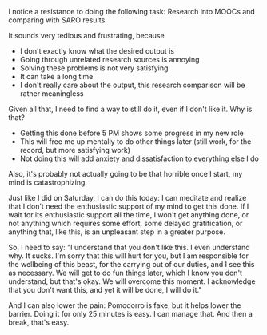 I notice a resistance to doing the following task:
Research into MOOCs and comparing with SARO results.

It sounds very tedious and frustrating, because 
- I don't exactly know what the desired output is
- Going through unrelated research sources is annoying
- Solving these problems is not very satisfying
- It can take a long time
- I don't really care about the output, this research comparison will be rather meaningless

Given all that, I need to find a way to still do it, even if I don't like it. Why is that?
- Getting this done before 5 PM shows some progress in my new role
- This will free me up mentally to do other things later (still work, for the record, but more satisfying work)
- Not doing this will add anxiety and dissatisfaction to everything else I do

Also, it's probably not actually going to be that horrible once I start, my mind is catastrophizing. 

Just like I did on Saturday, I can do this today: I can meditate and realize that I don't need the enthusiastic support of my mind to get this done. If I wait for its enthusiastic support all the time, I won't get anything done, or not anything which requires some effort, some delayed gratification, or anything that, like this, is an unpleasant step in a greater purpose.

So, I need to say: "I understand that you don't like this. I even understand why. It sucks. I'm sorry that this will hurt for you, but I am responsible for the wellbeing of this beast, for the carrying out of our duties, and I see this as necessary. We will get to do fun things later, which I know you don't understand, but that's okay. We will overcome this moment. I acknowledge that you don't want this, and yet it will be done, I will do it."

And I can also lower the pain: Pomodorro is fake, but it helps lower the barrier. Doing it for only 25 minutes is easy. I can manage that. And then a break, that's easy.